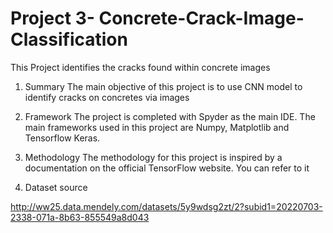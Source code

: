# Project 3- Concrete-Crack-Image-Classification

This Project identifies the cracks found within concrete images

1. Summary
The main objective of this project is to use CNN model to identify cracks on concretes via images

2. Framework
The project is completed with Spyder as the main IDE. The main frameworks used in this project are Numpy, Matplotlib and Tensorflow Keras.

3. Methodology
The methodology for this project is inspired by a documentation on the official TensorFlow website. You can refer to it

4. Dataset source

http://ww25.data.mendely.com/datasets/5y9wdsg2zt/2?subid1=20220703-2338-071a-8b63-855549a8d043

